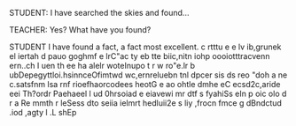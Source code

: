 STUDENT:
I have searched the skies and found...

TEACHER:
Yes? What have you found?

STUDENT
I have found a fact, a fact most excellent.
  c rtttu
 e e
lv ib,grunek  el iertah d
  pauo goghmf e  lrC"ac  ty
eb tte  biic,nitn iohp
oooiotttracvenn   ern..ch I uen th ee
ha alelr   woteInupo t  r w
ro"e.lr
b ubDepegyttloi.hsinnceOfimtwd
wc,ernreluebn tnl dpcer sis  ds reo "doh a ne c.satsfnm lsa rnf rioefhaorcodees heotG e ao
ohtle dmhe  eC ecsd2c,aride  eei Th?ordr
Paehaeel l ud 0hrsoiad e eiavewi mr
dtf   s fyahiSs eIn p oic olo
 d r a Re mmth r leSess dto seiia  ielmrt hedluii2e s 
liy ,frocn
  fmce g dBndctud .iod ,agty  l .L shEp
